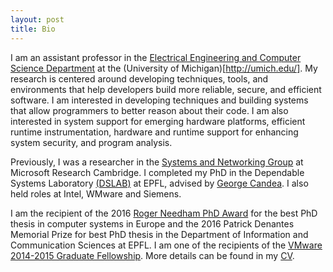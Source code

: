 ```yaml
---
layout: post
title: Bio
---
```


I am an assistant professor in the [Electrical Engineering and Computer Science Department](http://eecs.umich.edu/) at the (University of Michigan)[http://umich.edu/]. My research is centered around developing techniques, tools, and environments that help developers build more reliable, secure, and efficient software. I am interested in developing techniques and building systems that allow programmers to better reason about their code. I am also interested in system support for emerging hardware platforms, efficient runtime instrumentation, hardware and runtime support for enhancing system security, and program analysis.

Previously, I was a researcher in the [Systems and Networking Group](https://www.microsoft.com/en-us/research/group/cambridge-systems-and-networking/) at Microsoft Research Cambridge. I completed my PhD in the Dependable Systems Laboratory [(DSLAB)](http://dslab.epfl.ch/) at EPFL, advised by [George Candea](http://people.epfl.ch/george.candea). I also held roles at Intel, WMware and Siemens.

I am the recipient of the 2016 [Roger Needham PhD Award](http://www.eurosys.org/awards/needham-award) for the best PhD thesis in computer systems in Europe and the 2016 Patrick Denantes Memorial Prize for best PhD thesis in the Department of Information and Communication Sciences at EPFL. I am one of the recipients of the <a href="https://labs.vmware.com/academic/vmware-2014-2015-graduate-fellowships" target="_top">VMware 2014-2015 Graduate Fellowship</a>. More details can be found in my <a href="{{ site.baseurl }}public/cv.pdf">CV</a>.
